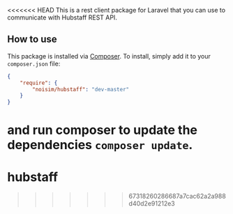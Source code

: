 <<<<<<< HEAD
This is a rest client package for Laravel that you can use to communicate with Hubstaff REST API.

## How to use

This package is installed via [Composer](http://getcomposer.org/). To install, simply add it
to your `composer.json` file:

```json
{
    "require": {
        "noisim/hubstaff": "dev-master"
    }
}
```

and run composer to update the dependencies `composer update`.
=======
# hubstaff
>>>>>>> 67318260286687a7cac62a2a988d40d2e91212e3
